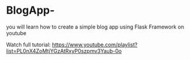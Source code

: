 # BlogApp-
you will learn how to create a simple blog app using Flask Framework on youtube

Watch full tutorial: https://www.youtube.com/playlist?list=PL0nX4ZoMtjYGzAtRxyP0szpmv3Yaub-0o
